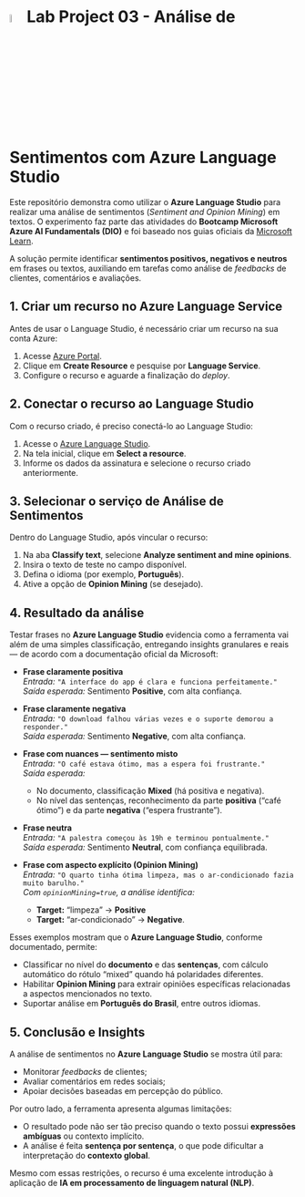 # <img src="https://i.imgur.com/pIpC3bT.png" alt="logo _ Power BI" width="6%"/>Lab Project 03 - Análise de Sentimentos com Azure Language Studio



Este repositório demonstra como utilizar o **Azure Language Studio** para realizar uma análise de sentimentos (*Sentiment and Opinion Mining*) em textos. O experimento faz parte das atividades do **Bootcamp Microsoft Azure AI Fundamentals (DIO)** e foi baseado nos guias oficiais da [Microsoft Learn](https://microsoftlearning.github.io/mslearn-ai-fundamentals/Instructions/Labs/06-text-analysis.html).

A solução permite identificar **sentimentos positivos, negativos e neutros** em frases ou textos, auxiliando em tarefas como análise de *feedbacks* de clientes, comentários e avaliações.



## 1. Criar um recurso no Azure Language Service

Antes de usar o Language Studio, é necessário criar um recurso na sua conta Azure:

1. Acesse [Azure Portal](https://portal.azure.com).  
2. Clique em **Create Resource** e pesquise por **Language Service**.  
3. Configure o recurso e aguarde a finalização do *deploy*.  



## 2. Conectar o recurso ao Language Studio

Com o recurso criado, é preciso conectá-lo ao Language Studio:

1. Acesse o [Azure Language Studio](https://language.cognitive.azure.com/home).  
2. Na tela inicial, clique em **Select a resource**.  
3. Informe os dados da assinatura e selecione o recurso criado anteriormente.  



## 3. Selecionar o serviço de Análise de Sentimentos

Dentro do Language Studio, após vincular o recurso:

1. Na aba **Classify text**, selecione **Analyze sentiment and mine opinions**.  
2. Insira o texto de teste no campo disponível.  
3. Defina o idioma (por exemplo, **Português**).  
4. Ative a opção de **Opinion Mining** (se desejado).  



## 4. Resultado da análise



Testar frases no **Azure Language Studio** evidencia como a ferramenta vai além de uma simples classificação, entregando insights granulares e reais — de acordo com a documentação oficial da Microsoft:

- **Frase claramente positiva**  
  *Entrada:* `"A interface do app é clara e funciona perfeitamente."`  
  *Saída esperada:* Sentimento **Positive**, com alta confiança.

- **Frase claramente negativa**  
  *Entrada:* `"O download falhou várias vezes e o suporte demorou a responder."`  
  *Saída esperada:* Sentimento **Negative**, com alta confiança.

- **Frase com nuances — sentimento misto**  
  *Entrada:* `"O café estava ótimo, mas a espera foi frustrante."`  
  *Saída esperada:*  
  - No documento, classificação **Mixed** (há positiva e negativa).  
  - No nível das sentenças, reconhecimento da parte **positiva** (“café ótimo”) e da parte **negativa** (“espera frustrante”).

- **Frase neutra**  
  *Entrada:* `"A palestra começou às 19h e terminou pontualmente."`  
  *Saída esperada:* Sentimento **Neutral**, com confiança equilibrada.

- **Frase com aspecto explícito (Opinion Mining)**  
  *Entrada:* `"O quarto tinha ótima limpeza, mas o ar-condicionado fazia muito barulho."`  
  *Com `opinionMining=true`, a análise identifica:*  
  - **Target:** “limpeza” → **Positive**  
  - **Target:** “ar-condicionado” → **Negative**.

Esses exemplos mostram que o **Azure Language Studio**, conforme documentado, permite:

- Classificar no nível do **documento** e das **sentenças**, com cálculo automático do rótulo “mixed” quando há polaridades diferentes.  
- Habilitar **Opinion Mining** para extrair opiniões específicas relacionadas a aspectos mencionados no texto.  
- Suportar análise em **Português do Brasil**, entre outros idiomas.



## 5. Conclusão e Insights

A análise de sentimentos no **Azure Language Studio** se mostra útil para:  
- Monitorar *feedbacks* de clientes;  
- Avaliar comentários em redes sociais;  
- Apoiar decisões baseadas em percepção do público.  

Por outro lado, a ferramenta apresenta algumas limitações:  
- O resultado pode não ser tão preciso quando o texto possui **expressões ambíguas** ou contexto implícito.  
- A análise é feita **sentença por sentença**, o que pode dificultar a interpretação do **contexto global**.  

Mesmo com essas restrições, o recurso é uma excelente introdução à aplicação de **IA em processamento de linguagem natural (NLP)**.  

